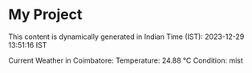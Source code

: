 # My Project

This content is dynamically generated in Indian Time (IST): 2023-12-29 13:51:16 IST


Current Weather in Coimbatore:
Temperature: 24.88 °C
Condition: mist
